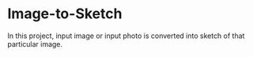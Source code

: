 # Image-to-Sketch
In this project, input image or input photo is converted into sketch of that particular image.
